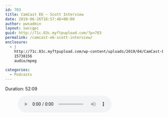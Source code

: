 ```yaml
---
id: 703
title: CamCast E6 – Scott Interview
date: 2019-06-26T16:57:46+00:00
author: pwsadmin
layout: swccgpc
guid: http://71c.83c.myftpupload.com/?p=703
permalink: /camcast-e6-scott-interview/
enclosure:
  - |
    http://71c.83c.myftpupload.com/wp-content/uploads/2019/04/CamCast-E6-–-Scott-Interview.mp3
    15738156
    audio/mpeg
    
categories:
  - Podcasts
---
```

 

Duration: 52:09<figure class="wp-block-audio"><audio controls src="http://71c.83c.myftpupload.com/wp-content/uploads/2019/04/CamCast-E6-–-Scott-Interview.mp3"></audio></figure>